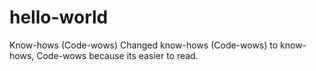 # hello-world
Know-hows (Code-wows)
Changed know-hows (Code-wows) to know-hows, Code-wows because its easier to read.
